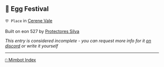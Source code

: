 ## 🥚 Egg Festival

`🪧 Place` in [Cerene Vale](<https://zeithalt.github.io/r/cerene_vale.html>)

Built on eon 527 by [Protectores Silva](<https://zeithalt.github.io/r/protectores_silva.html>)

_This entry is considered incomplete - you can request more info for it [on discord](<https://discord.com/channels/562910943848169472/1173922660489633802>) or write it yourself_


-----
[`📑` Mimbot Index](<https://zeithalt.github.io/r/#7d50>)
<!---
keywords:  ps, cerene vale
aliases: 
-->